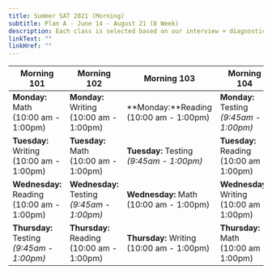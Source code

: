 ```yaml
---
title: Summer SAT 2021 (Morning)
subtitle: Plan A - June 14 - August 21 (8 Week)
description: Each class is selected based on our interview + diagnostic testing process.
linkText: ""
linkHref: ""
---
```

| Morning 101                                                                 | Morning 102                                                                  | Morning 103                                                                | Morning 104                                                               |
| --------------------------------------------------------------------------- | ---------------------------------------------------------------------------- | -------------------------------------------------------------------------- | ------------------------------------------------------------------------- |
| **Monday:** Math<br/> (10:00 am - 1:00pm)                                   | **Monday:** Writing<br/> (10:00 am - 1:00pm)                                 | **Monday:**Reading<br/> (10:00 am - 1:00pm)                                | **Monday:** Testing<br/><span class="testing"> *(9:45am - 1:00pm)*</span> |
| **Tuesday:** Writing<br/> (10:00 am - 1:00pm)                               | **Tuesday:** Math<br/> (10:00 am - 1:00pm)                                   | **Tuesday:** Testing<br/><span class="testing"> *(9:45am - 1:00pm)*</span> | **Tuesday:** Reading<br/> (10:00 am - 1:00pm)                             |
| **Wednesday:** Reading<br/> (10:00 am - 1:00pm)                             | **Wednesday:** Testing<br/><span class="testing"> *(9:45am - 1:00pm)*</span> | **Wednesday:** Math<br/> (10:00 am - 1:00pm)                               | **Wednesday**: Writing<br/> (10:00 am - 1:00pm)                           |
| **Thursday:** Testing<br/><span class="testing"> *(9:45am - 1:00pm)*</span> | **Thursday:** Reading<br/> (10:00 am - 1:00pm)                               | **Thursday:** Writing<br/> (10:00 am - 1:00pm)                             | **Thursday:** Math<br/> (10:00 am - 1:00pm)                               |